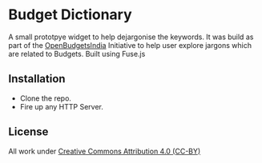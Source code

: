 # Budget Dictionary
A small prototpye widget to help dejargonise the keywords. It was build as part of the [OpenBudgetsIndia](https://openbudgetsindia.org/) Initiative to help user explore jargons which are related to Budgets. Built using Fuse.js

## Installation
- Clone the repo. 
- Fire up any HTTP Server. 

## License
All work under [Creative Commons Attribution 4.0 (CC-BY)](https://creativecommons.org/licenses/by/4.0/)
